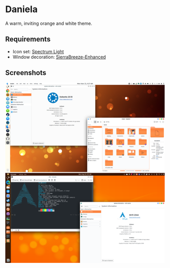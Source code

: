 # Daniela

A warm, inviting orange and white theme.

## Requirements

- Icon set: [Spectrum Light](https://www.pling.com/p/1449538/)
- Window decoration: [SierraBreeze-Enhanced](https://github.com/kupiqu/SierraBreezeEnhanced)

## Screenshots

![Daniela screenshot](/com.tsbarnes.Daniela/contents/previews/preview.png)
![Daniela-Mixed screenshot](/com.tsbarnes.Daniela-Mixed/contents/previews/preview.png)
